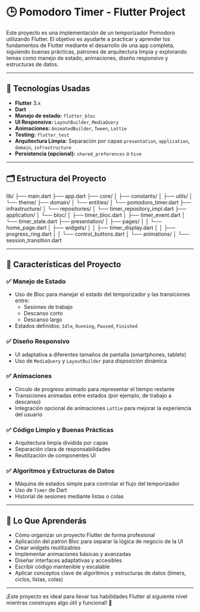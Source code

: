 # 🕒 Pomodoro Timer - Flutter Project

Este proyecto es una implementación de un temporizador Pomodoro utilizando Flutter. El objetivo es ayudarte a practicar y aprender los fundamentos de Flutter mediante el desarrollo de una app completa, siguiendo buenas prácticas, patrones de arquitectura limpia y explorando temas como manejo de estado, animaciones, diseño responsivo y estructuras de datos.

---

## 🚀 Tecnologías Usadas

- **Flutter** 3.x  
- **Dart**  
- **Manejo de estado:** `flutter_bloc`  
- **UI Responsiva:** `LayoutBuilder`, `MediaQuery`  
- **Animaciones:** `AnimatedBuilder`, `Tween`, `Lottie`  
- **Testing:** `flutter_test`  
- **Arquitectura Limpia:** Separación por capas `presentation`, `application`, `domain`, `infrastructure`  
- **Persistencia (opcional):** `shared_preferences` o `hive`  

---

## 🗂️ Estructura del Proyecto

lib/
├── main.dart
├── app.dart
├── core/
│ ├── constants/
│ ├── utils/
│ └── theme/
├── domain/
│ └── entities/
│ └── pomodoro_timer.dart
├── infrastructure/
│ └── repositories/
│ └── timer_repository_impl.dart
├── application/
│ └── bloc/
│ ├── timer_bloc.dart
│ ├── timer_event.dart
│ └── timer_state.dart
├── presentation/
│ ├── pages/
│ │ └── home_page.dart
│ ├── widgets/
│ │ ├── timer_display.dart
│ │ ├── progress_ring.dart
│ │ └── control_buttons.dart
│ └── animations/
│ └── session_transition.dart



---

## 🎯 Características del Proyecto

### ✅ Manejo de Estado

- Uso de Bloc para manejar el estado del temporizador y las transiciones entre:
  - Sesiones de trabajo
  - Descanso corto
  - Descanso largo
- Estados definidos: `Idle`, `Running`, `Paused`, `Finished`

### ✅ Diseño Responsivo

- UI adaptativa a diferentes tamaños de pantalla (smartphones, tablets)
- Uso de `MediaQuery` y `LayoutBuilder` para disposición dinámica

### ✅ Animaciones

- Círculo de progreso animado para representar el tiempo restante
- Transiciones animadas entre estados (por ejemplo, de trabajo a descanso)
- Integración opcional de animaciones `Lottie` para mejorar la experiencia del usuario

### ✅ Código Limpio y Buenas Prácticas

- Arquitectura limpia dividida por capas
- Separación clara de responsabilidades
- Reutilización de componentes UI

### ✅ Algoritmos y Estructuras de Datos

- Máquina de estados simple para controlar el flujo del temporizador
- Uso de `Timer` de Dart
- Historial de sesiones mediante listas o colas

---

## 🧠 Lo Que Aprenderás

- Cómo organizar un proyecto Flutter de forma profesional
- Aplicación del patrón Bloc para separar la lógica de negocio de la UI
- Crear widgets reutilizables
- Implementar animaciones básicas y avanzadas
- Diseñar interfaces adaptativas y accesibles
- Escribir código mantenible y escalable
- Aplicar conceptos clave de algoritmos y estructuras de datos (timers, ciclos, listas, colas)

---

¡Este proyecto es ideal para llevar tus habilidades Flutter al siguiente nivel mientras construyes algo útil y funcional! 🚀
